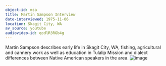 ```yaml
---
object-id: msa
title: Martin Sampson Interview  
date-interviewed: 1975-11-06
location: Skagit City, WA
av_source: youtube
audiovideo-id: qodlR3RGb4g
---
```


Martin Sampson describes early life in Skagit City, WA, fishing, agricultural and cannery work as well as education in Tulalip Mission and dialect differences between Native American speakers in the area. ![image](https://user-images.githubusercontent.com/85772373/166089715-17e16d3e-7ba1-4935-bda4-322d9039e419.png)
